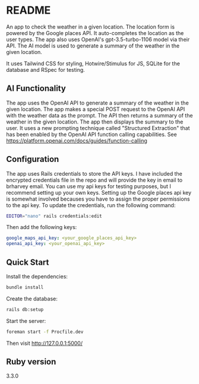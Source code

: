 # README

An app to check the weather in a given location. 
The location form is powered by the Google places API. It auto-completes the location as the user types.
The app also uses OpenAI's gpt-3.5-turbo-1106 model via their API. The AI model is used to generate a summary of the weather in the given location.

It uses Tailwind CSS for styling, Hotwire/Stimulus for JS, SQLite for the database and RSpec for testing.

## AI Functionality
The app uses the OpenAI API to generate a summary of the weather in the given location. The app makes a special POST request to the OpenAI API with the weather data as the prompt. The API then returns a summary of the weather in the given location. The app then displays the summary to the user.
It uses a new prompting technique called "Structured Extraction" that has been enabled by the OpenAI API function calling capabilities. See https://platform.openai.com/docs/guides/function-calling


## Configuration
The app uses Rails credentials to store the API keys.
I have included the encrypted credentials file in the repo and will provide the key in email to brharvey email.
You can use my api keys for testing purposes, but I recommend setting up your own keys.
Setting up the Google places api key is somewhat involved becauses you have to assign the proper permissions to the api key.
To update the credentials, run the following command:

```bash
EDITOR="nano" rails credentials:edit
```
Then add the following keys:
```yaml
google_maps_api_key: <your_google_places_api_key>
openai_api_key: <your_openai_api_key>
```


## Quick Start

Install the dependencies:
```bash
bundle install
```

Create the database:
```bash
rails db:setup
```

Start the server:

```bash
foreman start -f Procfile.dev
```

Then visit http://127.0.0.1:5000/

## Ruby version
3.3.0